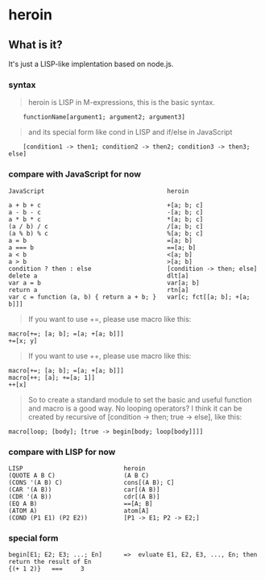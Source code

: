 heroin
======

What is it?
----
It's just a LISP-like implentation based on node.js.

### syntax

>	heroin is LISP in M-expressions, this is the basic syntax.

		functionName[argument1; argument2; argument3]

>	and its special form like cond in LISP and if/else in JavaScript

		[condition1 -> then1; condition2 -> then2; condition3 -> then3; else]

### compare with JavaScript for now

	JavaScript									heroin

	a + b + c									+[a; b; c]
	a - b - c									-[a; b; c]
	a * b * c									*[a; b; c]
	(a / b) / c									/[a; b; c]
	(a % b) % c									%[a; b; c]
	a = b										=[a; b]
	a === b										==[a; b]
	a < b										<[a; b]
	a > b										>[a; b]
	condition ? then : else						[condition -> then; else]
	delete a									dlt[a]
	var a = b									var[a; b]
	return a									rtn[a]
	var c = function (a, b) { return a + b; }	var[c; fct[[a; b]; +[a; b]]]

>	If you want to use +=, please use macro like this:

	macro[+=; [a; b]; =[a; +[a; b]]]
	+=[x; y]

>	If you want to use ++, please use macro like this:

	macro[+=; [a; b]; =[a; +[a; b]]]
	macro[++; [a]; +=[a; 1]]
	++[x]
	
>	So to create a standard module to set the basic and useful function and macro is a good way.
>   No looping operators? I think it can be created by recursive of [condition -> then; true -> else], like this:
	
	macro[loop; [body]; [true -> begin[body; loop[body]]]]

### compare with LISP for now

	LISP							heroin
	(QUOTE A B C)					(A B C)
	(CONS '(A B) C)					cons[(A B); C]
	(CAR '(A B))					car[(A B)]
	(CDR '(A B))					cdr[(A B)]
	(EQ A B)						==[A; B]
	(ATOM A)						atom[A]
	(COND (P1 E1) (P2 E2))			[P1 -> E1; P2 -> E2;]

### special form

	begin[E1; E2; E3; ...; En]		=>	evluate E1, E2, E3, ..., En; then return the result of En
	{(+ 1 2)}	===		3